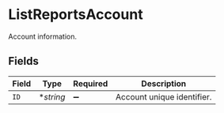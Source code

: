 # ListReportsAccount

Account information.


## Fields

| Field                      | Type                       | Required                   | Description                |
| -------------------------- | -------------------------- | -------------------------- | -------------------------- |
| `ID`                       | **string*                  | :heavy_minus_sign:         | Account unique identifier. |